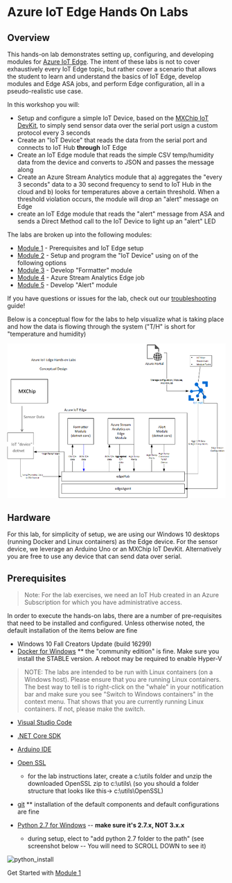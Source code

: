 # Azure IoT Edge Hands On Labs

## Overview

This hands-on lab demonstrates setting up, configuring, and developing modules for [Azure IoT Edge](https://azure.microsoft.com/en-us/services/iot-edge/).  The intent of these labs is not to cover exhaustively every IoT Edge topic, but rather cover a scenario that allows the student to learn and understand the basics of IoT Edge, develop modules and Edge ASA jobs, and perform Edge configuration, all in a pseudo-realistic use case.

In this workshop you will:

* Setup and configure a simple IoT Device, based on the [MXChip IoT DevKit](https://aka.ms/iot-devkit), to simply send sensor data over the serial port usign a custom protocol every 3 seconds
* Create an "IoT Device" that reads the data from the serial port and connects to IoT Hub __**through**__ IoT Edge
* Create an IoT Edge module that reads the simple CSV temp/humidity data from the device and converts to JSON and passes the message along
* Create an Azure Stream Analytics module that a) aggregates the "every 3 seconds" data to a 30 second frequency to send to IoT Hub in the cloud and b) looks for temperatures above a certain threshold.  When a threshold violation occurs, the module will drop an "alert" message on Edge
* create an IoT Edge module that reads the "alert" message from ASA and sends a Direct Method call to the IoT Device to light up an "alert" LED

The labs are broken up into the following modules:

* [Module 1](module1) - Prerequisites and IoT Edge setup
* [Module 2](module2) - Setup and program the "IoT Device" using on of the following options
* [Module 3](module3) - Develop "Formatter" module
* [Module 4](module4) - Azure Stream Analytics Edge job
* [Module 5](module5) - Develop "Alert" module

If you have questions or issues for the lab, check out our [troubleshooting](troubleshooting.md) guide!

Below is a conceptual flow for the labs to help visualize what is taking place and how the data is flowing through the system  ("T/H" is short for "temperature and humidity)

![conceptual drawing](/images/IoT-Edge-Labs-Conceptual-Design.png)

## Hardware

For this lab, for simplicity of setup, we are using our Windows 10 desktops (running Docker and Linux containers) as the Edge device.  For the sensor device, we leverage an Arduino Uno or an MXChip IoT DevKit. Alternatively you are free to use any device that can send data over serial.

## Prerequisites

>Note: For the lab exercises, we need an IoT Hub created in an Azure Subscription for which you have administrative access.

In order to execute the hands-on labs, there are a number of pre-requisites that need to be installed and configured.  Unless otherwise noted, the default installation of the items below are fine

* Windows 10 Fall Creators Update (build 16299)
* [Docker for Windows](https://docs.docker.com/docker-for-windows/install/)   ** the "community edition" is fine.  Make sure you install the STABLE version.  A reboot may be required to enable Hyper-V

>NOTE:  The labs are intended to be run with Linux containers (on a Windows host).  Please ensure that you are running Linux containers.  The best way to tell is to right-click on the "whale" in your notification bar and make sure you see "Switch to Windows containers" in the context menu.  That shows that you are currently running Linux containers.  If not, please make the switch.

* [Visual Studio Code](https://code.visualstudio.com/)
* [.NET Core SDK](https://www.microsoft.com/net/core#windowscmd)
* [Arduino IDE](http://www.arduino.cc/)
* [Open SSL](https://sourceforge.net/projects/openssl/)
    * for the lab instructions later, create a c:\utils folder and unzip the downloaded OpenSSL zip to c:\utils\ 
    (so you should a folder structure that looks like this->    c:\utils\OpenSSL)
* [git](https://git-scm.com/downloads/)   ** installation of the default components and default configurations are fine

* [Python 2.7 for Windows](https://www.python.org/downloads/)  -- __**make sure it's 2.7.x, NOT 3.x.x**__
    * during setup, elect to "add python 2.7 folder to the path"  (see screenshot below -- You will need to SCROLL DOWN to see it)

![python_install](/images/python_install.png)

Get Started with [Module 1](module1)
